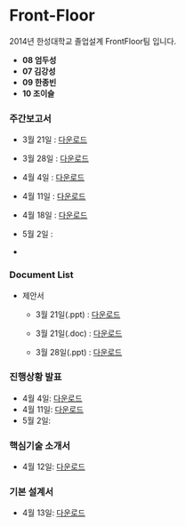 Front-Floor
===========
2014년 한성대학교 졸업설계 FrontFloor팀 입니다.

- **08 엄두성**
- **07 김강성**
- **09 한종빈**
- **10 조이슬**

### 주간보고서

* 3월 21일 : [다운로드](https://github.com/stompesi/Front-Floor/raw/master/docs/%E1%84%8C%E1%85%AE%E1%84%80%E1%85%A1%E1%86%AB%E1%84%87%E1%85%A9%E1%84%80%E1%85%A9%E1%84%89%E1%85%A5/1%E1%84%8C%E1%85%AE%E1%84%8E%E1%85%A1%20%E1%84%8C%E1%85%A9%E1%84%87%E1%85%A7%E1%86%AF%E1%84%87%E1%85%A9%E1%84%80%E1%85%A9%E1%84%89%E1%85%A5.doc)

* 3월 28일 : [다운로드](https://github.com/stompesi/Front-Floor/raw/master/docs/%E1%84%8C%E1%85%AE%E1%84%80%E1%85%A1%E1%86%AB%E1%84%87%E1%85%A9%E1%84%80%E1%85%A9%E1%84%89%E1%85%A5/2%E1%84%8C%E1%85%AE%E1%84%8E%E1%85%A1%20%E1%84%8C%E1%85%A9%E1%84%87%E1%85%A7%E1%86%AF%E1%84%87%E1%85%A9%E1%84%80%E1%85%A9%E1%84%89%E1%85%A5.doc)

* 4월 4일 : [다운로드](https://github.com/stompesi/Front-Floor/raw/master/docs/%E1%84%8C%E1%85%AE%E1%84%80%E1%85%A1%E1%86%AB%E1%84%87%E1%85%A9%E1%84%80%E1%85%A9%E1%84%89%E1%85%A5/3%E1%84%8C%E1%85%AE%E1%84%8E%E1%85%A1%20%E1%84%8C%E1%85%A9%E1%84%87%E1%85%A7%E1%86%AF%E1%84%87%E1%85%A9%E1%84%80%E1%85%A9%E1%84%89%E1%85%A5.doc)

* 4월 11일 : [다운로드](https://github.com/stompesi/Front-Floor/raw/master/docs/%E1%84%8C%E1%85%AE%E1%84%80%E1%85%A1%E1%86%AB%E1%84%87%E1%85%A9%E1%84%80%E1%85%A9%E1%84%89%E1%85%A5/4%E1%84%8C%E1%85%AE%E1%84%8E%E1%85%A1%20%E1%84%8C%E1%85%A9%E1%84%87%E1%85%A7%E1%86%AF%E1%84%87%E1%85%A9%E1%84%80%E1%85%A9%E1%84%89%E1%85%A5.pdf)

* 4월 18일 : [다운로드](https://github.com/stompesi/Front-Floor/blob/master/docs/%E1%84%8C%E1%85%AE%E1%84%80%E1%85%A1%E1%86%AB%E1%84%87%E1%85%A9%E1%84%80%E1%85%A9%E1%84%89%E1%85%A5/5%E1%84%8C%E1%85%AE%E1%84%8E%E1%85%A1%20%E1%84%8C%E1%85%A9%E1%84%87%E1%85%A7%E1%86%AF%E1%84%87%E1%85%A9%E1%84%80%E1%85%A9%E1%84%89%E1%85%A5.pdf)

* 5월 2일 :

* 
### Document List
* 제안서
  - 3월 21일(.ppt) : [다운로드](https://github.com/stompesi/Front-Floor/raw/master/docs/%E1%84%8C%E1%85%A6%E1%84%8B%E1%85%A1%E1%86%AB%E1%84%89%E1%85%A5/%E1%84%8C%E1%85%A6%E1%84%8B%E1%85%A1%E1%86%AB%E1%84%89%E1%85%A5%20%E1%84%87%E1%85%A1%E1%86%AF%E1%84%91%E1%85%AD_140321.pptx)

  - 3월 21일(.doc) : [다운로드](https://github.com/stompesi/Front-Floor/raw/master/docs/%E1%84%8C%E1%85%A6%E1%84%8B%E1%85%A1%E1%86%AB%E1%84%89%E1%85%A5/%E1%84%8C%E1%85%A6%E1%84%8B%E1%85%A1%E1%86%AB%E1%84%89%E1%85%A5_0325.docx)

  - 3월 28일(.ppt) : [다운로드](https://github.com/stompesi/Front-Floor/raw/master/docs/%E1%84%8C%E1%85%A6%E1%84%8B%E1%85%A1%E1%86%AB%E1%84%89%E1%85%A5/%E1%84%8C%E1%85%A6%E1%84%8B%E1%85%A1%E1%86%AB%E1%84%89%E1%85%A5%20%E1%84%87%E1%85%A1%E1%86%AF%E1%84%91%E1%85%AD_140328.pptx)

### 진행상황 발표
* 4월 4일: [다운로드](https://github.com/stompesi/Front-Floor/raw/master/docs/%E1%84%8C%E1%85%B5%E1%86%AB%E1%84%92%E1%85%A2%E1%86%BC%E1%84%89%E1%85%A1%E1%86%BC%E1%84%92%E1%85%AA%E1%86%BC%E1%84%87%E1%85%A1%E1%86%AF%E1%84%91%E1%85%AD/%E1%84%8C%E1%85%B5%E1%86%AB%E1%84%92%E1%85%A2%E1%86%BC%E1%84%89%E1%85%A1%E1%86%BC%E1%84%92%E1%85%AA%E1%86%BC%20%E1%84%87%E1%85%A1%E1%86%AF%E1%84%91%E1%85%AD%20140404.pptx)
* 4월 11일: [다운로드](https://github.com/stompesi/Front-Floor/raw/master/docs/%E1%84%8C%E1%85%B5%E1%86%AB%E1%84%92%E1%85%A2%E1%86%BC%E1%84%89%E1%85%A1%E1%86%BC%E1%84%92%E1%85%AA%E1%86%BC%E1%84%87%E1%85%A1%E1%86%AF%E1%84%91%E1%85%AD/%E1%84%8C%E1%85%B5%E1%86%AB%E1%84%92%E1%85%A2%E1%86%BC%E1%84%89%E1%85%A1%E1%86%BC%E1%84%92%E1%85%AA%E1%86%BC%20%E1%84%87%E1%85%A1%E1%86%AF%E1%84%91%E1%85%AD%20140411.pptx)
* 5월 2일: 

### 핵심기술 소개서
* 4월 12일: [다운로드](https://github.com/stompesi/Front-Floor/raw/master/docs/%E1%84%92%E1%85%A2%E1%86%A8%E1%84%89%E1%85%B5%E1%86%B7%20%E1%84%80%E1%85%B5%E1%84%89%E1%85%AE%E1%86%AF%20%E1%84%89%E1%85%A9%E1%84%80%E1%85%A2%20140411.docx)

### 기본 설계서
* 4월 13일: [다운로드](https://github.com/stompesi/Front-Floor/raw/master/docs/%E1%84%89%E1%85%A5%E1%86%AF%E1%84%80%E1%85%A8%E1%84%89%E1%85%A5/%E1%84%80%E1%85%B5%E1%84%87%E1%85%A9%E1%86%AB%20%E1%84%89%E1%85%A5%E1%86%AF%E1%84%80%E1%85%A8%E1%84%89%E1%85%A5%20140413.pdf)
